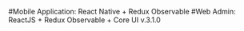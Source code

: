 
#Mobile Application: React Native + Redux Observable
#Web Admin: ReactJS + Redux Observable + Core UI v.3.1.0
